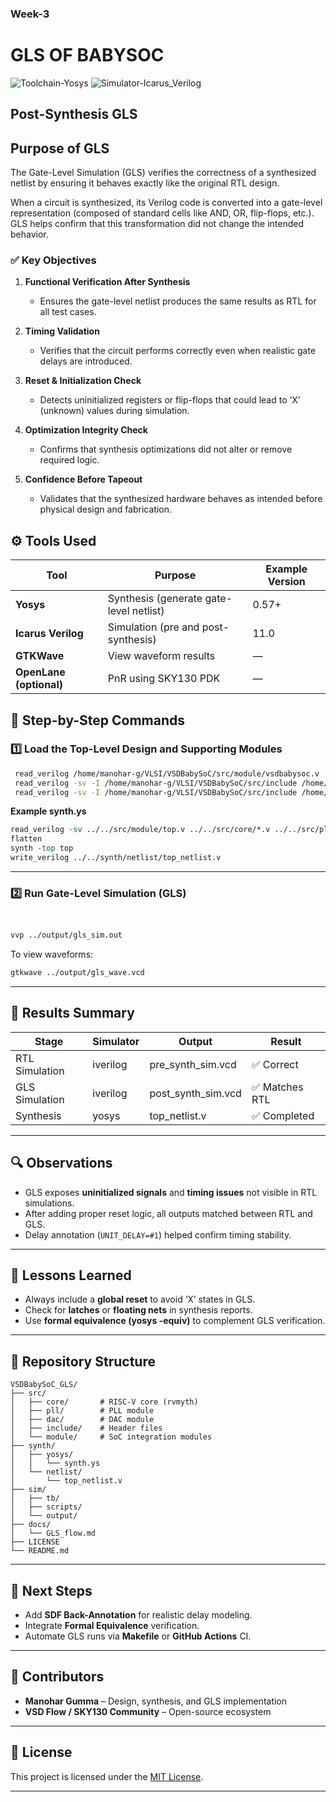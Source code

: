 ### Week-3


# GLS OF BABYSOC

![Toolchain-Yosys](https://img.shields.io/badge/Tool-Yosys-blue)
![Simulator-Icarus\_Verilog](https://img.shields.io/badge/Simulator-Icarus_Verilog-orange)



## Post-Synthesis GLS  
## Purpose of GLS

The Gate-Level Simulation (GLS) verifies the correctness of a synthesized netlist by ensuring it behaves exactly like the original RTL design.

When a circuit is synthesized, its Verilog code is converted into a gate-level representation (composed of standard cells like AND, OR, flip-flops, etc.).
GLS helps confirm that this transformation did not change the intended behavior.


### ✅ Key Objectives

1. **Functional Verification After Synthesis**

   * Ensures the gate-level netlist produces the same results as RTL for all test cases.
2. **Timing Validation**

   * Verifies that the circuit performs correctly even when realistic gate delays are introduced.
3. **Reset & Initialization Check**

   * Detects uninitialized registers or flip-flops that could lead to ‘X’ (unknown) values during simulation.
4. **Optimization Integrity Check**

   * Confirms that synthesis optimizations did not alter or remove required logic.
5. **Confidence Before Tapeout**

   * Validates that the synthesized hardware behaves as intended before physical design and fabrication.

## ⚙️ Tools Used

| Tool                    | Purpose                                 | Example Version |
| ----------------------- | --------------------------------------- | --------------- |
| **Yosys**               | Synthesis (generate gate-level netlist) | 0.57+           |
| **Icarus Verilog**      | Simulation (pre and post-synthesis)     | 11.0            |
| **GTKWave**             | View waveform results                   | —               |
| **OpenLane (optional)** | PnR using SKY130 PDK                    | —               |


## 🧠 Step-by-Step Commands

### 1️⃣ Load the Top-Level Design and Supporting Modules

```bash
 read_verilog /home/manohar-g/VLSI/VSDBabySoC/src/module/vsdbabysoc.v
 read_verilog -sv -I /home/manohar-g/VLSI/VSDBabySoC/src/include /home/manohar-g/VLSI/VSDBabySoC/src/module/rvmyth.v
 read_verilog -sv -I /home/manohar-g/VLSI/VSDBabySoC/src/include /home/manohar-g/VLSI/VSDBabySoC/src/module/clk_gate.v

```

**Example synth.ys**

```tcl
read_verilog -sv ../../src/module/top.v ../../src/core/*.v ../../src/pll/*.v ../../src/dac/*.v
flatten
synth -top top
write_verilog ../../synth/netlist/top_netlist.v
```

---

### 2️⃣ Run Gate-Level Simulation (GLS)

```bash


vvp ../output/gls_sim.out
```

To view waveforms:

```bash
gtkwave ../output/gls_wave.vcd
```

---

## 🧾 Results Summary

| Stage          | Simulator | Output             | Result        |
| -------------- | --------- | ------------------ | ------------- |
| RTL Simulation | iverilog  | pre_synth_sim.vcd  | ✅ Correct     |
| GLS Simulation | iverilog  | post_synth_sim.vcd | ✅ Matches RTL |
| Synthesis      | yosys     | top_netlist.v      | ✅ Completed   |

---

## 🔍 Observations

* GLS exposes **uninitialized signals** and **timing issues** not visible in RTL simulations.
* After adding proper reset logic, all outputs matched between RTL and GLS.
* Delay annotation (`UNIT_DELAY=#1`) helped confirm timing stability.

---

## 🧠 Lessons Learned

* Always include a **global reset** to avoid ‘X’ states in GLS.
* Check for **latches** or **floating nets** in synthesis reports.
* Use **formal equivalence (yosys -equiv)** to complement GLS verification.

---

## 📁 Repository Structure

```
VSDBabySoC_GLS/
├── src/
│   ├── core/       # RISC-V core (rvmyth)
│   ├── pll/        # PLL module
│   ├── dac/        # DAC module
│   ├── include/    # Header files
│   └── module/     # SoC integration modules
├── synth/
│   ├── yosys/
│   │   └── synth.ys
│   └── netlist/
│       └── top_netlist.v
├── sim/
│   ├── tb/
│   ├── scripts/
│   └── output/
├── docs/
│   └── GLS_flow.md
├── LICENSE
└── README.md
```

---

## 🧩 Next Steps

* Add **SDF Back-Annotation** for realistic delay modeling.
* Integrate **Formal Equivalence** verification.
* Automate GLS runs via **Makefile** or **GitHub Actions** CI.

---

## 🙌 Contributors

* **Manohar Gumma** – Design, synthesis, and GLS implementation
* **VSD Flow / SKY130 Community** – Open-source ecosystem

---

## 🪪 License

This project is licensed under the [MIT License](LICENSE).

---

